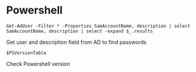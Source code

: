 # Powershell

``` Get-AdUser -Filter * -Properties SamAccountName, description | select SamAccountName, description | select -expand $_.results ```

Get user and description field from AD to find passwords

```$PSVersionTable```

Check Powershell version
